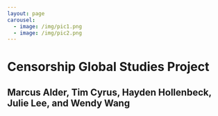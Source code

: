 ```yaml
---
layout: page
carousel:
  - image: /img/pic1.png
  - image: /img/pic2.png
---
```

Censorship Global Studies Project
=================================
Marcus Alder, Tim Cyrus, Hayden Hollenbeck, Julie Lee, and Wendy Wang
---------------------------------------------------------------------

<!--1. Venture Name-->
<!--2. Motto/Tagline & Login-->
<!--3. Engaging Photo(s)-->
<!--4. Mission Statement-->
<!--5. Issue Summary-->
<!--6. Vision Statement-->
<!--7. Links to Other Pages [**!!!!!**](http://www.theroc.org/)-->
